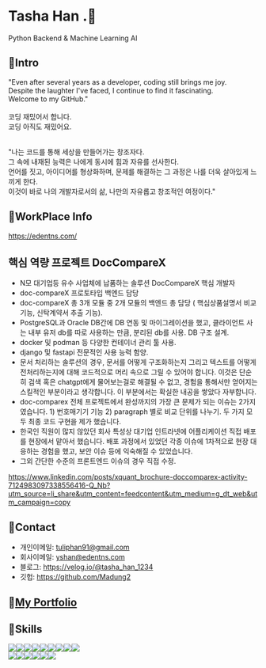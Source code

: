 # Tasha Han .👋
Python Backend & Machine Learning AI

## 📌Intro

"Even after several years as a developer, coding still brings me joy. 
<br>Despite the laughter I've faced, I continue to find it fascinating. 
<br>Welcome to my GitHub."
<br>
<br>코딩 재밌어서 합니다. 
<br>코딩 아직도 재밌어요.

<br>"나는 코드를 통해 세상을 만들어가는 창조자다. 
<br>그 속에 내재된 능력은 나에게 동시에 힘과 자유를 선사한다. 
<br>언어를 짓고, 아이디어를 형상화하며, 문제를 해결하는 그 과정은 나를 더욱 살아있게 느끼게 한다.
<br>이것이 바로 나의 개발자로서의 삶, 나만의 자유롭고 창조적인 여정이다."

## 📌WorkPlace Info
https://edentns.com/

## 핵심 역량 프로젝트 DocCompareX



- N모 대기업등 유수 사업체에 납품하는 솔루션 DocCompareX 핵심 개발자 
- doc-compareX 프로토타입 백엔드 담당
- doc-compareX 총 3개 모듈 중 2개 모듈의 백엔드 총 담당 ( 핵심상품설명서 비교 기능, 신탁계약서 추출 기능).
- PostgreSQL과 Oracle DB간에 DB 연동 및 마이그레이션을 했고, 클라이언트 사는 내부 유저 db를 따로 사용하는 만큼, 분리된 db를 사용. DB 구조 설계.
- docker 및 podman 등 다양한 컨테이너 관리 툴 사용.
- django 및 fastapi 전문적인 사용 능력 함양.
- 문서 처리하는 솔루션의 경우, 문서를 어떻게 구조화하는지 그리고 텍스트를 어떻게 전처리하는지에 대해 코드적으로 머리 속으로 그릴 수 있어야 합니다. 이것은 단순히 검색 혹은 chatgpt에게 물어보는걸로 해결될 수 없고, 경험을 통해서만 얻어지는 스킬적인 부분이라고 생각합니다. 이 부분에서는 확실한 내공을 쌓았다 자부합니다.
- doc-comparex 전체 프로젝트에서 완성까지의 가장 큰 문제가 되는 이슈는 2가지 였습니다. 1) 번호매기기 기능 2) paragraph 별로 비교 단위를 나누기. 두 가지 모두 최종 코드 구현을 제가 했습니다.
- 한국인 직원이 많지 않았던 회사 특성상 대기업 인트라넷에 어플리케이션 직접 배포를 현장에서 맡아서 했습니다. 배포 과정에서 있었던 각종 이슈에 1차적으로 현장 대응하는 경험을 했고, 보안 이슈 등에 익숙해질 수 있었습니다.
- 그외 간단한 수준의 프론트엔드 이슈의 경우 직접 수정.
  

https://www.linkedin.com/posts/xquant_brochure-doccomparex-activity-7124983097338556416-Q_Nb?utm_source=li_share&utm_content=feedcontent&utm_medium=g_dt_web&utm_campaign=copy
## 📌Contact

* 개인이메일: tuliphan91@gmail.com
* 회사이메일: yshan@edentns.com
* 블로그: https://velog.io/@tasha_han_1234
* 깃헙: https://github.com/Madung2

## 📌[My Portfolio](https://github.com/Madung2/portfolio)
  
## 📌Skills
<div style="display:flex">
    <img src="https://img.shields.io/badge/Python-3776AB?style=for-the-badge&logo=Python&logoColor=white">
  <img  style='display:flex;float:left' src="https://img.shields.io/badge/Django-092E20?style=for-the-badge&logo=Django&logoColor=white">
  <img  style='float:left' src="https://img.shields.io/badge/FastAPI-009688?style=for-the-badge&logo=FastAPI&logoColor=white">
<img src="https://img.shields.io/badge/Flask-000000?style=for-the-badge&logo=Flask&logoColor=white">
  <img src="https://img.shields.io/badge/JavaScript-F7DF1E?style=for-the-badge&logo=JavaScript&logoColor=white">
<img src="https://img.shields.io/badge/TypeScript-3178C6?style=flat-square&logo=TypeScript&logoColor=white">
<img src="https://img.shields.io/badge/Java-007396?style=flat-square&logo=java&logoColor=white">
<img src="https://img.shields.io/badge/React-61DAFB?style=flat-square&logo=React&logoColor=white">
<img src="https://img.shields.io/badge/Spring-6DB33F?style=flat-square&logo=Spring&logoColor=white">
    
</div>


<div style="display:flex">
    <img src="https://img.shields.io/badge/PostgreSQL-4169E1?style=for-the-badge&logo=PostgreSQL&logoColor=white">
    <img src="https://img.shields.io/badge/MySQL-7B68EE?style=for-the-badge&logo=MySQL&logoColor=white">
    <img src="https://img.shields.io/badge/Docker-2496ED?style=for-the-badge&logo=Docker&logoColor=white">
    <img src="https://img.shields.io/badge/podman-%23892CA0.svg?&style=for-the-badge&logo=podman&logoColor=white" />
    <img src="https://img.shields.io/badge/MongoDB-47A248?style=for-the-badge&logo=MongoDB&logoColor=white">
    
<img src="https://img.shields.io/badge/AWS-232F3E?style=for-the-badge&logo=Amazon AWS&logoColor=white">
</div>


